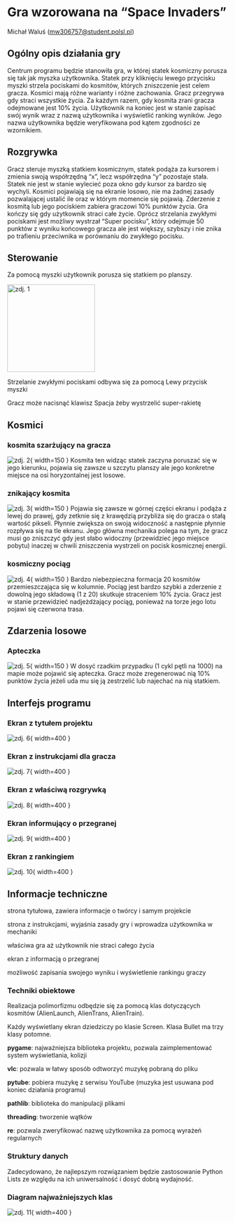 # Gra wzorowana na “Space Invaders”
  Michał Waluś (mw306757@student.polsl.pl)


## Ogólny opis działania gry
Centrum programu będzie stanowiła gra, w której statek kosmiczny porusza się tak jak myszka użytkownika. Statek przy kliknięciu lewego przycisku myszki strzela pociskami do kosmitów, których zniszczenie jest celem gracza. Kosmici mają różne warianty i różne zachowania. Gracz przegrywa gdy straci wszystkie życia. Za każdym razem, gdy kosmita zrani gracza odejmowane jest 10% życia. Użytkownik na koniec jest w stanie zapisać swój wynik wraz z nazwą użytkownika i wyświetlić ranking wyników. Jego nazwa użytkownika będzie weryfikowana pod kątem zgodności ze wzornikiem.

## Rozgrywka
Gracz steruje myszką statkiem kosmicznym, statek podąża za kursorem i zmienia swoją współrzędną “x”, lecz współrzędna “y” pozostaje stała. Statek nie jest w stanie wylecieć poza okno gdy kursor za bardzo się wychyli. Kosmici pojawiają się na ekranie losowo, nie ma żadnej zasady pozwalającej ustalić ile oraz w którym momencie się pojawią. Zderzenie z kosmitą lub jego pociskiem zabiera graczowi 10% punktów życia. Gra kończy się gdy użytkownik straci całe życie. Oprócz strzelania zwykłymi pociskami jest możliwy wystrzał “Super pocisku”, który odejmuje 50 punktów z wyniku końcowego gracza ale jest większy, szybszy i nie znika po trafieniu przeciwnika w porównaniu do zwykłego pocisku.


## Sterowanie

<procedure title="Ruch statkiem" id="inject-a-procedure">
    <step>
        <p>Za pomocą myszki użytkownik porusza się statkiem po planszy.</p>
        <img src="spaceship.png" alt="zdj. 1" width = "200" height = "200"/>
    </step>
    <step>
           <p>Strzelanie zwykłymi pociskami odbywa się za pomocą <shortcut>Lewy przycisk myszki</shortcut></p>
    </step>
    <step>
        <p>Gracz może nacisnąć klawisz <shortcut>Spacja</shortcut> żeby wystrzelić super-rakietę</p>
    </step>
</procedure>

## Kosmici

### kosmita szarżujący na gracza

![zdj. 2](alien_launch.png){ width=150 }
Kosmita ten widząc statek zaczyna poruszać się w jego kierunku, pojawia się zawsze u szczytu planszy ale jego konkretne miejsce na osi horyzontalnej jest losowe.

### znikający kosmita
![zdj. 3](alien_trans.png){ width=150 }
Pojawia się zawsze w górnej części ekranu i podąża z lewej do prawej, gdy zetknie się z krawędzią przybliża się do gracza o stałą wartość pikseli. Płynnie zwiększa on swoją widoczność a następnie płynnie rozpływa się na tle ekranu. Jego główna mechanika polega na tym, że gracz musi go zniszczyć gdy jest słabo widoczny (przewidzieć jego miejsce pobytu) inaczej w chwili zniszczenia wystrzeli on pocisk kosmicznej energii.


### kosmiczny pociąg
![zdj. 4](alien_train.png){ width=150 }
Bardzo niebezpieczna formacja 20 kosmitów przemieszczająca się w kolumnie. Pociąg jest bardzo szybki a zderzenie z dowolną jego składową (1 z 20) skutkuje straceniem 10% życia. Gracz jest w stanie przewidzieć nadjeżdżający pociąg, ponieważ na torze jego lotu pojawi się czerwona trasa.


## Zdarzenia losowe

### Apteczka
![zdj. 5](apteczka.png){ width=150 }
W dosyć rzadkim przypadku (1 cykl pętli na 1000) na mapie może pojawić się apteczka. Gracz może zregenerować nią 10% punktów życia jeżeli uda mu się ją zestrzelić lub najechać na nią statkiem.


## Interfejs programu

### Ekran z tytułem projektu
![zdj. 6](title_screen.png){ width=400 }

### Ekran z instrukcjami dla gracza
![zdj. 7](instruction_screen.png){ width=400 }

### Ekran z właściwą rozgrywką
![zdj. 8](game_screen.png){ width=400 }

### Ekran informujący o przegranej
![zdj. 9](game_over_screen.png){ width=400 }

### Ekran z rankingiem
![zdj. 10](score_screen.png){ width=400 }

## Informacje techniczne
<procedure title="Przebieg programu" id="inject-a-procedure1">
    <step>
        <p>strona tytułowa, zawiera informacje o twórcy i samym projekcie</p>
    </step>
    <step>
           <p>strona z instrukcjami, wyjaśnia zasady gry i wprowadza użytkownika w mechaniki</p>
    </step>
     <step>
           <p>właściwa gra aż użytkownik nie straci całego życia</p>
    </step>
    <step>
           <p>ekran z informacją o przegranej</p>
    </step>
    <step>
           <p>możliwość zapisania swojego wyniku i wyświetlenie rankingu graczy</p>
    </step>
</procedure>

### Techniki obiektowe
Realizacja polimorfizmu odbędzie się za pomocą klas dotyczących kosmitów (AlienLaunch, AlienTrans, AlienTrain).

Każdy wyświetlany ekran dziedziczy po klasie Screen. Klasa Bullet ma trzy klasy potomne.

<procedure title="Biblioteki dołączone w celu rozszerzenia funkcjonalności" id="inject-a-procedure2">
    <step>
        <p><strong>pygame</strong>: najważniejsza biblioteka projektu, pozwala zaimplementować system wyświetlania, kolizji</p>
    </step>
    <step>
           <p><strong>vlc</strong>: pozwala w łatwy sposób odtworzyć muzykę pobraną do pliku</p>
    </step>
    <step>
            <p><strong>pytube</strong>: pobiera muzykę z serwisu YouTube (muzyka jest usuwana pod koniec działania programu)</p>
    </step>
     <step>
           <p><strong>pathlib</strong>: biblioteka do manipulacji plikami</p>
    </step>
    <step>
           <p><strong>threading</strong>: tworzenie wątków</p>
    </step>
    <step>
           <p><strong>re</strong>: pozwala zweryfikować nazwę użytkownika za pomocą wyrażeń regularnych</p>
    </step>
</procedure>

### Struktury danych
Zadecydowano, że najlepszym rozwiązaniem będzie zastosowanie Python Lists ze względu na ich uniwersalność i dosyć dobrą wydajność.

### Diagram najważniejszych klas
![zdj. 11](ClassDiagram.png){ width=400 }